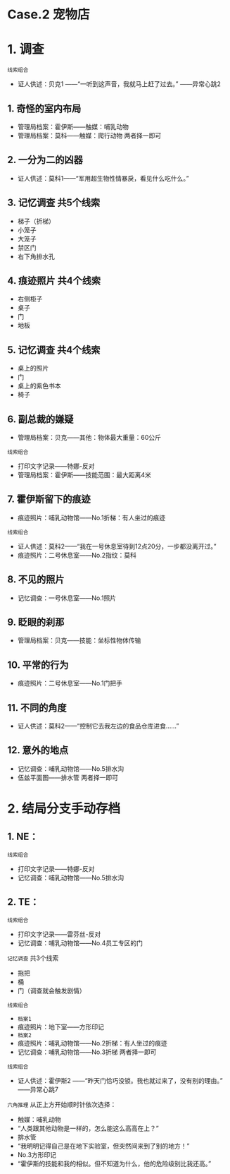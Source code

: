 # Case.2 宠物店

# 1. 调查

`线索组合`
* 证人供述：贝克1
——“一听到这声音，我就马上赶了过去。”
——异常心跳2

## 1. 奇怪的室内布局
* 管理局档案：霍伊斯——触媒：哺乳动物
* 管理局档案：莫科——触媒：爬行动物
两者择一即可

## 2. 一分为二的凶器
* 证人供述：莫科1——“军用超生物性情暴戾，看见什么吃什么。”

## 3. 记忆调查 共5个线索
* 梯子（折梯）
* 小笼子
* 大笼子
* 禁区门
* 右下角排水孔

## 4. 痕迹照片 共4个线索
* 右侧柜子
* 桌子
* 门
* 地板

## 5. 记忆调查 共4个线索
* 桌上的照片
* 门
* 桌上的紫色书本
* 椅子

## 6. 副总裁的嫌疑
* 管理局档案：贝克——其他：物体最大重量：60公斤

`线索组合`
* 打印文字记录——特娜-反对
* 管理局档案：霍伊斯——技能范围：最大距离4米

## 7. 霍伊斯留下的痕迹
* 痕迹照片：哺乳动物馆——No.1折梯：有人坐过的痕迹

`线索组合`
* 证人供述：莫科2——“我在一号休息室待到12点20分，一步都没离开过。”
* 痕迹照片：二号休息室——No.2指纹：莫科

## 8. 不见的照片
* 记忆调查：一号休息室——No.1照片

## 9. 眨眼的刹那
* 管理局档案：贝克——技能：坐标性物体传输

## 10. 平常的行为
* 痕迹照片：二号休息室——No.1门把手

## 11. 不同的角度
* 证人供述：莫科2——“控制它去我左边的食品仓库进食……”

## 12. 意外的地点
* 记忆调查：哺乳动物馆——No.5排水沟
* 伍兹平面图——排水管
两者择一即可

# 2. 结局分支手动存档

## 1. NE：
`线索组合`
* 打印文字记录——特娜-反对
* 记忆调查：哺乳动物馆——No.5排水沟

## 2. TE：
`线索组合`
* 打印文字记录——雷芬丝-反对
* 记忆调查：哺乳动物馆——No.4员工专区的门

`记忆调查` 共3个线索
* 拖把
* 桶
* 门（调查就会触发剧情）

`线索组合`
* `档案1`
* 痕迹照片：地下室——方形印记
* `档案2`
* 痕迹照片：哺乳动物馆——No.2折梯：有人坐过的痕迹
* 记忆调查：哺乳动物馆——No.3折梯
两者择一即可

`线索组合`
* 证人供述：霍伊斯2
——“昨天门恰巧没锁。我也就过来了，没有别的理由。”
——异常心跳7

`六角推理`
从正上方开始顺时针依次选择：
* 触媒：哺乳动物
* “人类跟其他动物是一样的，怎么能这么高高在上？”
* 排水管
* “我明明记得自己是在地下实验室，但突然间来到了别的地方！”
* No.3方形印记
* “霍伊斯的技能和我的相似。但不知道为什么，他的危险级别比我还高。”